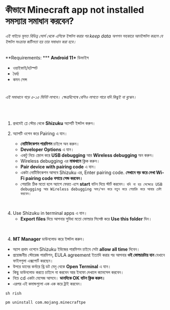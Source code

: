# কীভাবে Minecraft app not installed সমস্যার সমাধান করবেন?

###### এই গাইডে মূলত বিভিন্ন সোর্স থেকে এপিকে ইন্সটল করার পর keep data অপশন সহকারে আনইন্সটল করলে যে ইন্সটল সংক্রান্ত জটিলতা হয় তার সমাধান করা হবে।

**Requirements:
*** **Android 11+** ডিভাইস
* ওয়াইফাই/হটস্পট
* ধৈর্য্য
* কমন সেন্স<br><br>

###### _এই সমাধানে গড়ে ৫-১৫ মিনিট লাগবে। ক্ষেত্রবিশেষে বেশিও লাগতে পারে যদি কিছুই না বুঝেন।_
<br>

1. প্রথমেই প্লে স্টোর থেকে **Shizuku** অ্যাপটি ইন্সটল করুন।

2. অ্যাপটি ওপেন করে Pairing এ যান।
   - **নোটিফিকেশন পারমিশন** চাইলে অন করুন।
   - **Developer Options** এ যান।
   - একটু নিচে স্ক্রোল করে **USB debugging** আর **Wireless debugging** অন করুন।
   - Wireless debugging এর **মাঝখানে** ক্লিক করুন।
   - **Pair device with pairing code** এ যান।
   - একটা নোটিফিকেশন আসবে Shizuku এর, Enter pairing code. **সেখানে বড় করে লেখা Wi-Fi pairing code বসায়ে সেন্ড করবেন।**
   - পেয়ারিং ঠিক মতো হলে অ্যাপে ফেরত এসে **start** বাটন দিয়ে স্টার্ট করবেন। `যদি না হয় সেক্ষেত্রে USB debugging আর Wireless debugging অফ/অন করে নতুন করে পেয়ারিং করে আবার চেষ্টা করবেন।`
<br>

4. Use Shizuku in terminal apps এ যান।
   - **Export files** দিয়ে আপনার সুবিধা মতো ফোল্ডার সিলেক্ট করে **Use this folder** দিন।
<br>

4. **MT Manager** ডাউনলোড করে ইন্সটল করুন।
* অ্যাপ প্রথম ওপেনে Shizuku ইউজের পারমিশন চাইবে সেটা **allow all time** দিবেন।
* প্রয়োজনীয় স্টোরেজ পারমিশন, EULA agreement ইত্যাদি করার পর আপনার **ওই ফোল্ডারটায় যান** যেখানে ফাইলগুলা এক্সপোর্ট করছেন।
* উপরে ডানের কর্নারে থ্রি ডট মেনু থেকে **Open Terminal** এ যান।
* কিছু ডাউনলোড করতে চাইলে না করবেন আর ইনফো দেখালে ক্যানসেল করবেন।
* নিচে cd <folder location> একটা মেসেজ আসবে। **ডানদিকে OK বাটন ক্লিক করুন।**
* এরপর এই কমান্ডগুলো এক এক করে ট্রাই করবেন।
```
sh rish
```
```
pm uninstall com.mojang.minecraftpe
```
